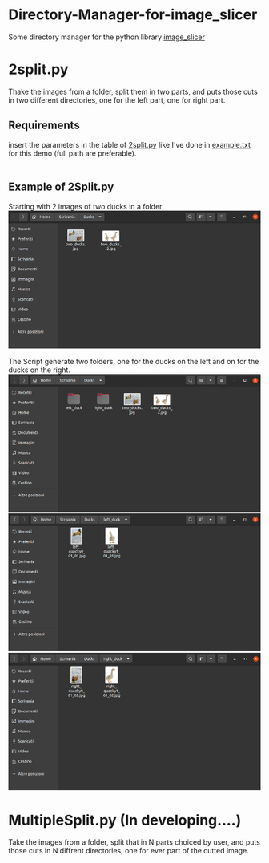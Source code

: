 # Directory-Manager-for-image_slicer

Some directory manager for the python library [image_slicer](https://samdobson.github.io/image_slicer/)


# 2split.py 
Thake the images from a folder, split them in two parts, and puts those cuts in two different directories,
one for the left part, one for right part. <br>

## Requirements 
insert the parameters in the table of [2split.py](https://github.com/FrancescoPaterna/Directory-Manager-for-image_slicer/blob/f2aef96064fa4712672d8acf0c040e649fecef30/2Split.py) like I've done in [example.txt](https://github.com/FrancescoPaterna/Directory-Manager-for-image_slicer/blob/f1decf9b9039dbb9e40872907ad67daf5e479879/examples/example.py) for this demo (full path are preferable). <br><br>

## Example of 2Split.py 
Starting with 2 images of two ducks in a folder 
![Start](https://github.com/FrancescoPaterna/Directory-Manager-for-image_slicer/blob/dae05302815d30eac35b0c48a6b5003419892fae/examples/start.png)

The Script generate two folders, one for the ducks on the left and on for the ducks on the right.
![output](https://github.com/FrancescoPaterna/Directory-Manager-for-image_slicer/blob/dae05302815d30eac35b0c48a6b5003419892fae/examples/output.png)
![left](https://github.com/FrancescoPaterna/Directory-Manager-for-image_slicer/blob/dae05302815d30eac35b0c48a6b5003419892fae/examples/left.png)
![right](https://github.com/FrancescoPaterna/Directory-Manager-for-image_slicer/blob/dae05302815d30eac35b0c48a6b5003419892fae/examples/right.png)



# MultipleSplit.py (In developing....) 
Take the images from a folder, split that in N parts choiced by user, and puts those cuts in N diffrent directories,
one for ever part of the cutted image.
